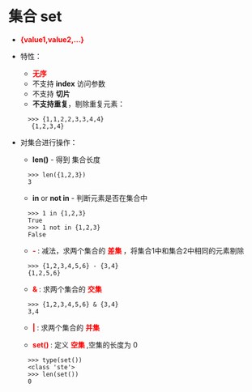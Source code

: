 # 集合 set

- **<font color="red"> {value1,value2,...}</font>**

- 特性：

  - **<font color="red"> 无序 </font>**
  - 不支持 **index** 访问参数
  - 不支持 **切片**
  - **不支持重复**，剔除重复元素：

  >

  ```shell
    >>> {1,1,2,2,3,3,4,4}
     {1,2,3,4}
  ```

- 对集合进行操作：

  - **len()** - 得到 集合长度

  > 

        >>> len({1,2,3})
        3

  - **in** or **not in** - 判断元素是否在集合中 

  >

        >>> 1 in {1,2,3}
        True
        >>> 1 not in {1,2,3}
        False

  - **<font color="red"> - </font>**: 减法，求两个集合的 **<font color="red"> 差集 </font>**，将集合1中和集合2中相同的元素剔除

  >

        >>> {1,2,3,4,5,6} - {3,4}
        {1,2,5,6}

  - **<font color="red"> & </font>** : 求两个集合的 **<font color="red"> 交集 </font>**

  >

        >>> {1,2,3,4,5,6} & {3,4}
        3,4

  - **<font color="red"> | </font>** : 求两个集合的 **<font color="red"> 并集 </font>**

  - **<font color="red"> set() </font>** : 定义 **<font color="red"> 空集 </font>** ,空集的长度为 0

  >

        >>> type(set())
        <class 'ste'>
        >>> len(set())
        0